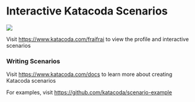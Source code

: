 # Interactive Katacoda Scenarios

[![](http://shields.katacoda.com/katacoda/fraifrai/count.svg)](https://www.katacoda.com/fraifrai "Get your profile on Katacoda.com")

Visit https://www.katacoda.com/fraifrai to view the profile and interactive scenarios

### Writing Scenarios
Visit https://www.katacoda.com/docs to learn more about creating Katacoda scenarios

For examples, visit https://github.com/katacoda/scenario-example
